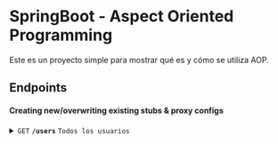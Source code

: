# SpringBoot - Aspect Oriented Programming

Este es un proyecto simple para mostrar qué es y cómo se utiliza AOP.

## Endpoints

#### Creating new/overwriting existing stubs & proxy configs

<details>
 <summary><code>GET</code> <code><b>/users</b></code> <code>Todos los usuarios</code></summary>

##### Parameters

> None

##### Responses

> | http code     | content-type                      | response                                                            |
> |---------------|-----------------------------------|---------------------------------------------------------------------|
> | `200`         | `application/json;charset=UTF-8`        | json string                                                         |

</details>
